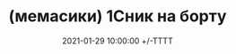 ---
title: (мемасики) 1Сник на борту
date: 2021-01-29 10:00:00 +/-TTTT
media_subpath: /assets/posts/memes/
categories: [Мемасики]
tags: [1С, Мемасики, Желтый Чайник 1С]
image:
  path: 2021-01-29-doctor-ones-air.jpg
links:
  top: false
  bottom: true
  values:
  - name: Telegram
    url: https://t.me/JuniorOneS/110
---